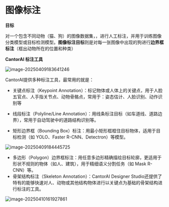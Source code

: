 # 图像标注

**目标**

对一个包含不同动物（猫、狗）的图像数据集，，进行人工标注，并用于训练图像分类模型或目标检测模型。**图像标注目标**则是对每一张图像中出现的狗进行**边界框标注**（框出动物所在的位置和种类）

**CantorAI 标注工具**

![image-20250409183641246](C:\GitHub\composition-computing\images\cats-dogs-original.png)

CantorAI提供多种标注工具，最常用的就是：

- 关键点标注（Keypoint Annotation）：标记物体或人体上的关键点，用于人脸五官点、人手指关节点、动物骨骼点，常用于：姿态估计、人脸识别、动作识别等

- 线段标注（Polyline/Line Annotation）：用线条标注目标（如车道线、道路边界），常用于自动驾驶中的道路结构识别等。

- 矩形边界框（Bounding Box）标注：用最小矩形框框住目标物体，适用于目标检测（如 YOLO、Faster R-CNN、Detectron）等模型。

![image-20250409184445725](C:\GitHub\composition-computing\images\cats-dogs-annotated.png)

- 多边形（Polygon）边界框标注：用任意多边形精确描绘目标轮廓，更适用于形状不规则的物体（如人、建筑），用于精细语义分割任务（如 Mask R-CNN）等。
- 骨架结构标注（Skeleton Annotation）：CantorAI Designer Studio还提供了特有的能够快速对人、动物或其他结构物体进行以关键点为基础的骨架结构进行标注的工具。

![image-20250410161927861](C:\GitHub\composition-computing\images\skeleton-annotation.png)
